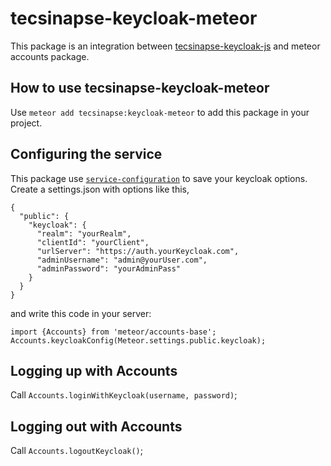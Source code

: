# tecsinapse-keycloak-meteor

This package is an integration between [tecsinapse-keycloak-js](https://github.com/tecsinapse/tecsinapse-keycloak-js) and meteor accounts package.

## How to use tecsinapse-keycloak-meteor

Use `meteor add tecsinapse:keycloak-meteor` to add this package in your project.

## Configuring the service

This package use [`service-configuration`](https://atmospherejs.com/meteor/service-configuration) to save your keycloak options. Create a settings.json with options like this,

```
{
  "public": {
    "keycloak": {
      "realm": "yourRealm",
      "clientId": "yourClient",
      "urlServer": "https://auth.yourKeycloak.com",
      "adminUsername": "admin@yourUser.com",
      "adminPassword": "yourAdminPass"
    }
  }
}
```

and write this code in your server:

 ```
 import {Accounts} from 'meteor/accounts-base';
 Accounts.keycloakConfig(Meteor.settings.public.keycloak);
 ```

 ## Logging up with Accounts

 Call `Accounts.loginWithKeycloak(username, password)`;

 ## Logging out with Accounts

 Call `Accounts.logoutKeycloak()`;